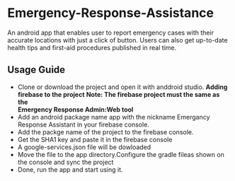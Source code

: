 # Emergency-Response-Assistance
An android app that enables user to report emergency cases with their accurate locations with just a click of button. Users can also get up-to-date health tips and first-aid procedures published in real time.
## Usage Guide
* Clone or download the project and open it with anddroid studio.
**Adding firebase to the project**
**Note: The firebase project must the same as the  
Emergency Response Admin:Web tool**
* Add an android package name app with the nickname Emergancy Response Assistant in your firebase console.
* Add the packge name of the project to the firebase console.
* Get the SHA1 key and paste it in the firebase console
* A google-services.json file will be dowloaded
* Move the file to the app directory.Configure the gradle fileas shown on the console and sync the project
* Done, run the app and start using it.
